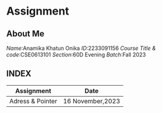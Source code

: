 # Assignment
## About Me
*Name*:Anamika Khatun Onika
*ID*:2233091156
*Course Title & code*:CSE0613101
*Section*:60D Evening
*Batch*:Fall 2023


## INDEX
| Assignment | Date |
| --------- | ------ |
| Adress & Pointer | 16 November,2023 |
